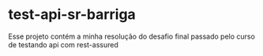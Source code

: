 # test-api-sr-barriga
Esse projeto contém   a   minha resolução do desafio  final passado pelo curso de  testando api com rest-assured 
